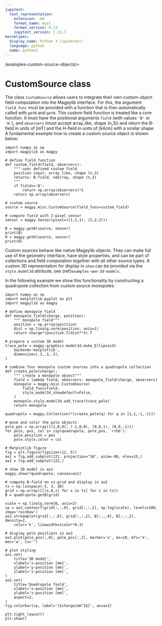 ```yaml
---
jupytext:
  text_representation:
    extension: .md
    format_name: myst
    format_version: 0.13
    jupytext_version: 1.13.7
kernelspec:
  display_name: Python 3 (ipykernel)
  language: python
  name: python3
---
```


(examples-custom-source-objects)=
# CustomSource class

The class `CustomSource` allows users to integrate their own custom-object field computation into the Magpylib interface. For this, the argument `field_func` must be provided with a function that is then automatically called with `getB` and `getH`. This custom field function is treated like a core function. It must have the positional arguments `field` (with values `'B'` or `'H'`), and `observers` (must accept array_like, shape (n,3)) and return the B-field in units of \[mT\] and the H-field in units of \[kA/m\] with a similar shape. A fundamental example how to create a custom source object is shown below:

```{code-cell} ipython3
import numpy as np
import magpylib as magpy

# define field function
def custom_field(field, observers):
    """ user defined custom field
    position input: array_like, shape (n,3)
    returns: B-field, ndarray, shape (n,3)
    """
    if field=='B':
        return np.array(observers)*2
    return np.array(observers)

# custom source
source = magpy.misc.CustomSource(field_func=custom_field)

# compute field with 2-pixel sensor
sensor = magpy.Sensor(pixel=((1,1,1), (2,2,2)))

B = magpy.getB(source, sensor)
print(B)
H = magpy.getH(source, sensor)
print(H)
```

Custom sources behave like native Magpylib objects. They can make full use of the geometry interface, have style properties, and can be part of collections and field computation together with all other source types. A custom 3D representation for display in `show` can be provided via the `style.model3d` attribute, see {ref}`examples-own-3d-models`.

In the following example we show this functionality by constructing a quadrupole collection from custom source monopoles:

```{code-cell} ipython3
import numpy as np
import matplotlib.pyplot as plt
import magpylib as magpy

# define monopole field
def monopole_field(charge, position):
    """ monopole field"""
    position = np.array(position)
    dist = np.linalg.norm(position, axis=1)
    return charge*(position.T/dist**3).T

# prepare a custom 3D model
trace_pole = magpy.graphics.model3d.make_Ellipsoid(
    backend='matplotlib',
    dimension=(.3,.3,.3),
)

# combine four monopole custom sources into a quadrupole collection
def create_pole(charge):
    """ create a monopole object"""
    field = lambda field, observers: monopole_field(charge, observers)
    monopole = magpy.misc.CustomSource(
        field_func=field,
        style_model3d_showdefault=False,
    )
    monopole.style.model3d.add_trace(trace_pole)
    return monopole

quadrupole = magpy.Collection(*[create_pole(q) for q in [1,1,-1,-1]])

# move and color the pole objects
pole_pos = np.array([(1,0,0), (-1,0,0), (0,0,1), (0,0,-1)])
for pole, pos, col in zip(quadrupole, pole_pos, 'rrbb'):
    pole.position = pos
    pole.style.color = col

# Matplotlib figure
fig = plt.figure(figsize=(12, 5))
ax1 = fig.add_subplot(121, projection="3d", azim=-80, elev=15,)
ax2 = fig.add_subplot(122,)

# show 3D model in ax1
magpy.show(*quadrupole, canvas=ax1)

# compute B-field on xz-grid and display in ax2
ts = np.linspace(-3, 3, 30)
grid = np.array([[(x,0,z) for x in ts] for z in ts])
B = quadrupole.getB(grid)

scale = np.linalg.norm(B, axis=2)
cp = ax2.contourf(grid[:,:,0], grid[:,:,2], np.log(scale), levels=100, cmap='rainbow')
ax2.streamplot(grid[:,:,0], grid[:,:,2], B[:,:,0], B[:,:,2], density=2,
    color='k', linewidth=scale**0.3)

# display pole positions in ax2
ax2.plot(pole_pos[:,0], pole_pos[:,2], marker='o', ms=10, mfc='k', mec='w', ls='')

# plot styling
ax1.set(
    title='3D model',
    xlabel='x-position [mm]',
    ylabel='y-position [mm]',
    zlabel='z-position [mm]',
)
ax2.set(
    title='Quadrupole field',
    xlabel='x-position [mm]',
    ylabel='z-position [mm]',
    aspect=1,
)
fig.colorbar(cp, label='[$charge/mm^2$]', ax=ax2)

plt.tight_layout()
plt.show()
```
